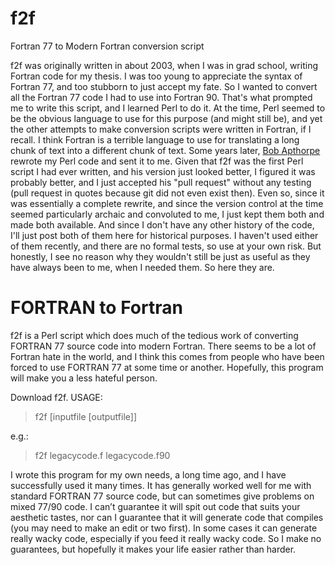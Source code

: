 # f2f
Fortran 77 to Modern Fortran conversion script

f2f was originally written in about 2003, when I was in grad school, writing Fortran code for my thesis. I was too young to appreciate the syntax of Fortran 77, and too stubborn to just accept my fate. So I wanted to convert all the Fortran 77 code I had to use into Fortran 90. That's what prompted me to write this script, and I learned Perl to do it. At the time, Perl seemed to be the obvious language to use for this purpose (and might still be), and yet the other attempts to make conversion scripts were written in Fortran, if I recall. I think Fortran is a terrible language to use for translating a long chunk of text into a different chunk of text. Some years later, [Bob Apthorpe](https://github.com/apthorpe) rewrote my Perl code and sent it to me. Given that f2f was the first Perl script I had ever written, and his version just looked better, I figured it was probably better, and I just accepted his "pull request" without any testing (pull request in quotes because git did not even exist then). Even so, since it was essentially a complete rewrite, and since the version control at the time seemed particularly archaic and convoluted to me, I just kept them both and made both available. And since I don't have any other history of the code, I'll just post both of them here for historical purposes. I haven't used either of them recently, and there are no formal tests, so use at your own risk. But honestly, I see no reason why they wouldn't still be just as useful as they have always been to me, when I needed them. So here they are.

# FORTRAN to Fortran

f2f is a Perl script which does much of the tedious work of converting FORTRAN 77 source code into modern Fortran. There seems to be a lot of Fortran hate in the world, and I think this comes from people who have been forced to use FORTRAN 77 at some time or another. Hopefully, this program will make you a less hateful person.

Download f2f.
USAGE:

> f2f [inputfile [outputfile]]

e.g.:

> f2f legacycode.f legacycode.f90

I wrote this program for my own needs, a long time ago, and I have successfully used it many times. It has generally worked well for me with standard FORTRAN 77 source code, but can sometimes give problems on mixed 77/90 code. I can’t guarantee it will spit out code that suits your aesthetic tastes, nor can I guarantee that it will generate code that compiles (you may need to make an edit or two first). In some cases it can generate really wacky code, especially if you feed it really wacky code. So I make no guarantees, but hopefully it makes your life easier rather than harder.
